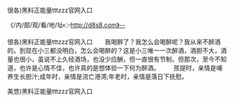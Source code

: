 很各)黑料正能量tttzzz官网入口

《/内/部/观/看/地/址👉http://d8s8.com》--

很各)黑料正能量tttzzz官网入口　　我喝醉了？我怎么会喝醉呢？我从来不醉酒的。到现在小三都没明白，怎么会喝醉的？这是小三唯一一次醉酒，酒胆不大，酒量也很小，虽说不上久经酒场，也没少应酬，但一直很有节制，但那次，至今不知道，也许是心情不佳，也许真的是想体验一下何为醉酒。
　　孩提时，亲情是哺养生长胆汁;成年时，亲情是流亡港湾;年老时，亲情是落日下抚慰。





美悠)黑料正能量tttzzz官网入口
